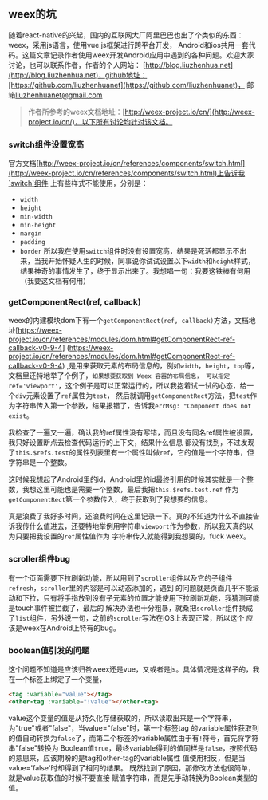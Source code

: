 ## weex的坑
随着react-native的兴起，国内的互联网大厂阿里巴巴也出了个类似的东西：weex，采用js语言，使用vue.js框架进行跨平台开发，
Android和ios共用一套代码。这篇文章记录作者使用weex开发Android应用中遇到的各种问题。欢迎大家讨论，也可以联系作者，作者的个人网站：
[http://blog.liuzhenhua.net](http://blog.liuzhenhua.net)，github地址：[https://github.com/liuzhenhuanet](https://github.com/liuzhenhuanet)，
邮箱[liuzhenhuanet@gmail.com](mailto://liuzhenhuanet@gmail.com)

> 作者所参考的weex文档地址：[http://weex-project.io/cn/](http://weex-project.io/cn/)，以下所有讨论均针对该文档。

### switch组件设置宽高
官方文档[http://weex-project.io/cn/references/components/switch.html](http://weex-project.io/cn/references/components/switch.html)上告诉我`switch`组件
上有些样式不能使用，分别是：
- `width`
- `height`
- `min-width`
- `min-height`
- `margin`
- `padding`
- `border`
所以我在使用`switch`组件时没有设置宽高，结果是死活都显示不出来，当我开始怀疑人生的时候，同事说你试试设置以下`width`和`height`样式，
结果神奇的事情发生了，终于显示出来了。我想唱一句：我要这铁棒有何用（我要这文档有何用）

### getComponentRect(ref, callback)
weex的内建模块dom下有一个`getComponentRect(ref, callback)`方法，文档地址[https://weex-project.io/cn/references/modules/dom.html#getComponentRect-ref-callback-v0-9-4]
(https://weex-project.io/cn/references/modules/dom.html#getComponentRect-ref-callback-v0-9-4)
,是用来获取元素的布局信息的，例如`width`，`height`，`top`等，文档里还特地举了个例子，`如果想要获取到 Weex 容器的布局信息，
可以指定 ref='viewport'`，这个例子是可以正常运行的，所以我抱着试一试的心态，给一个`div`元素设置了`ref`属性为`test`，
然后就调用`getComponentRect`方法，把`test`作为字符串传入第一个参数，结果报错了，告诉我`errMsg: "Component does not exist`。

我检查了一遍又一遍，确认我的ref属性没有写错，而且没有同名ref属性被设置，我只好设置断点去检查代码运行的上下文，结果什么信息
都没有找到，不过发现了`this.$refs.test`的属性列表里有一个属性叫做`ref`，它的值是一个字符串，但字符串是一个整数。

这时候我想起了Android里的id，Android里的id最终引用的时候其实就是一个整数，我想这里可能也是需要一个整数，最后我把`this.$refs.test.ref`
作为`getComponentRect`第一个参数传入，终于获取到了我想要的信息。

真是浪费了我好多时间，还浪费时间在这里记录一下。真的不知道为什么不直接告诉我传什么值进去，还要特地举例用字符串`viewport`作为参数，所以我天真的以为只要把我设置的`ref`属性值作为
字符串传入就能得到我想要的，fuck weex。

### scroller组件bug
有一个页面需要下拉刷新功能，所以用到了`scroller`组件以及它的子组件`refresh`，`scroller`里的内容是可以动态添加的，遇到
的问题就是页面几乎不能滚动和下拉，只有将手指放到没有子元素的位置才能使用下拉刷新功能，我猜测可能是touch事件被拦截了，最后的
解决办法也十分粗暴，就桑把`scroller`组件换成了`list`组件，另外说一句，之前的`scroller`写法在iOS上表现正常，所以这个
应该是weex在Android上特有的bug。

### boolean值引发的问题
这个问题不知道是应该归咎weex还是vue，又或者是js。具体情况是这样子的，我在一个标签上绑定了一个变量，
```html
<tag :variable="value"></tag>
<other-tag :variable="!value"></other-tag>
```
value这个变量的值是从持久化存储获取的，所以读取出来是一个字符串，为"true"或者"false"，当value="false"时，第一个标签tag
的variable属性获取到的值自动转换为`false`了，而第二个标签的variable属性由于有`!`符号，首先将字符串"false"转换为
Boolean值`true`，最终variable得到的值同样是`false`，按照代码的意思来，应该期盼的是tag和other-tag的variable属性
值使用相反，但是当value='false'时却得到了相同的结果。 既然找到了原因，那修改方法也很简单，就是value获取值的时候不要直接
赋值字符串，而是先手动转换为Boolean类型的值。